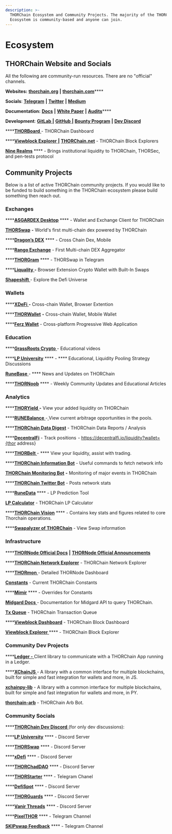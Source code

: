 ```yaml
---
description: >-
  THORChain Ecosystem and Community Projects. The majority of the THORChain
  Ecosystem is community-based and anyone can join.
---
```


# Ecosystem

## **THORChain Website and Socials**

All the following are community-run resources. There are no "official" channels.

**Websites:** [**thorchain.org**](http://thorchain.org) **|** [**thorchain.com**](https://www.thorchain.com)****

**Socials**: [**Telegram**](https://t.me/thorchain\_org) **|** [**Twitter**](https://twitter.com/THORchain) **|** [**Medium**](https://medium.com/thorchain)

**Documentation:** [**Docs**](https://docs.thorchain.org) **|** [**White Paper**](https://github.com/thorchain/Resources/blob/master/Whitepapers/THORChain-Whitepaper-May2020.pdf) **|** [**Audits**](https://github.com/thorchain/Resources/tree/master/Audits)****

**Development**: [**GitLab** ](https://gitlab.com/thorchain)**|** [**GitHub** ](https://github.com/thorchain)**|** [**Bounty Program**](https://immunefi.com/bounty/thorchain/) **|** [**Dev Discord**](https://discord.gg/u6wMSKHpD4)

****[**THORBoard** ](https://thorchain.live)- THORChain Dashboard

****[**Viewblock Explorer** ](https://viewblock.io/thorchain) **|** [**THORChain.net**](https://thorchain.net/#/txs) - THORChain Block Explorers

[**Nine Realms**](https://twitter.com/ninerealms\_cap) **** - Brings institutional liquidity to THORChain, THORSec, and pen-tests protocol

## **Community Projects**

Below is a list of active THORChain community projects. If you would like to be funded to build something in the THORChain ecosystem please build something then reach out.

### Exchanges

****[**ASGARDEX Desktop**](https://github.com/thorchain/asgardex-electron/releases/) **** - Wallet and Exchange Client for THORChain

[**THORSwap**](https://thorswap.finance) **-** World's first multi-chain dex powered by THORChain

****[**Dragon’s DEX**](https://dragonsdex.com) **** - Cross Chain Dex, Mobile

****[**Rango Exchange**](https://rango.exchange) - First Multi-chain DEX Aggregator

****[**THORGram**](https://t.me/thorgram\_public) **** - THORSwap in Telegram

****[**Liquality** ](https://liquality.io)**-** Browser Extension Crypto Wallet with Built-In Swaps

[**Shapeshift** ](https://shapeshift.com)- Explore the Defi Universe

### **Wallets**

****[**XDeFi** ](https://www.xdefi.io)**-** Cross-chain Wallet, Browser Extention

****[**THORWallet**](https://thorwallet.org) **-** Cross-chain Wallet, Mobile Wallet

****[**Ferz Wallet**](https://ferz.com/en/) - Cross-platform Progressive Web Application

### **Education**

****[**GrassRoots Crypto** ](https://www.youtube.com/c/GrassRootsCrypto/)- Educational videos

****[**LP University**](https://discord.gg/jVWS4EAYhh)  ****  - **** Educational, Liquidity Pooling Strategy Discussions

[**RuneBase** ](https://www.runebase.org)- **** News and Updates on THORChain

****[**THORNoob**](https://medium.com/@THORNoob) **** - Weekly Community Updates and Educational Articles

### **Analytics**

****[**THORYield** ](https://thoryield.com)**-** View your added liquidity on THORChain

****[**RUNEBalance** ](https://www.runebalance.com/#/pools)-[ ](https://www.runebalance.com/#/pools)View current arbitrage opportunities in the pools.&#x20;

****[**THORChain Data Digest**](https://alexsimpson96.medium.com) - THORChain Data Reports / Analysis&#x20;

****[**DecentralFi**](https://decentralfi.io) - Track positions  - https://decentralfi.io/liquidity?wallet={thor address}

****[**THORBelt** ](https://www.thorbelt.com)- **** View your liquidity, assist with trading.

****[**THORChain Information Bot**](https://t.me/thor\_infobot) - Useful commands to fetch network info

[**THORChain Monitoring Bot**](https://t.me/thorchain\_alert) **-** Monitoring of major events in THORChain

****[**THORChain Twitter Bot**](https://twitter.com/thor\_bot) - Posts network stats

****[**RuneData**](https://runedata.info) **** - LP Prediction Tool

[**LP Calculator**](https://science.flipsidecrypto.com/thorchain/) - THORChain LP Calculator

****[**THORChain Vision**](https://thorchain.vision/console) **** - Contains key stats and figures related to core Thorchain operations.

****[**Swapalyzer of THORChain**](https://swapalyzer.ofthor.com) - View Swap information

### **Infrastructure**

****[**THORNode Official Docs**](https://docs.thorchain.org/thornodes/overview) **|** [**THORNode Official Announcements**](https://t.me/thornode\_ann)

****[**THORChain Network Explorer**](https://thorchain.net) - THORChain Network Explorer

****[**THORmon** ](https://thorchain.network)- Detailed THORNode Dashboard

[**Constants**](https://thornode.thorchain.info/thorchain/constants) - Current THORChain Constants

****[**Mimir**](https://thornode.thorchain.info/thorchain/mimir) **** - Overrides for Constants

[**Midgard Docs** ](https://midgard.thorchain.info/v2/doc)- Documentation for Midgard API to query THORChain.&#x20;

[**Tx Queue**](https://thornode.thorchain.info/thorchain/queue) - THORChain Transaction Queue

****[**Viewblock Dashboard**](https://dash.viewblock.io/d/thorchain) - THORChain Block Dashboard

[**Viewblock Explorer** ](https://viewblock.io/thorchain) **** - THORChain Block Explorer

### Community Dev Projects

****[**Ledger -** ](https://www.npmjs.com/package/@thorchain/ledger-thorchain)Client library to communicate with a THORChain App running in a Ledger.

****[**XChainJS** ](https://xchainjs.org)- A library with a common interface for multiple blockchains, built for simple and fast integration for wallets and more, in JS.

[**xchainpy-lib**](https://github.com/xchainjs/xchainpy-lib) - A library with a common interface for multiple blockchains, built for simple and fast integration for wallets and more, in PY.

[**thorchain-arb**](https://github.com/hoodieonwho/thorchain-arb) - THORChain Arb Bot.

### Community Socials

****[**THORChain Dev Discord** ](https://discord.gg/u6wMSKHpD4)(for only dev discussions):&#x20;

****[**LP University**](https://discord.gg/jVWS4EAYhh) **** - Discord Server

****[**THORSwap**](https://discord.gg/thorswap) **** - Discord Server

****[**xDefi**](https://discord.com/invite/xdefiwallet) **** - Discord Server

****[**THORChadDAO**](https://discord.gg/CWypyjbZjW) **** - Discord Server

****[**THORStarter**](https://t.me/thorstarter) **** - Telegram Chanel

****[**DefiSpot**](https://discord.gg/7Zuypgv6Qf) **** - Discord Server

****[**THORGuards**](https://discord.gg/KQEhr3jtAd) **** - Discord Server

****[**Vanir Threads**](https://discord.gg/4DnN5j4nnw) **** - Discord Server

****[**PixelTHOR**](https://t.me/runenft) **** - Telegram Channel

[**SKIPswap Feedback**](https://t.me/SKIPexchangeFeedback) **** - Telegram Channel
